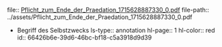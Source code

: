 file:: [Pflicht_zum_Ende_der_Praedation_1715628887330_0.pdf](../assets/Pflicht_zum_Ende_der_Praedation_1715628887330_0.pdf)
file-path:: ../assets/Pflicht_zum_Ende_der_Praedation_1715628887330_0.pdf

- Begriff des Selbstzwecks
  ls-type:: annotation
  hl-page:: 1
  hl-color:: red
  id:: 66426b6e-39d6-46bc-bf18-c5a3918d9d39